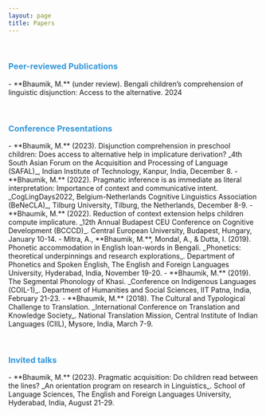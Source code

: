 ```yaml
---
layout: page
title: Papers
---
```


 &nbsp;  
 
<h3> <span style="color: #3498DB ;">Peer-reviewed Publications </span> </h3> 
- **Bhaumik, M.** (under review). Bengali children’s comprehension of linguistic disjunction: Access to the alternative. 2024  

 &nbsp;    
<h3> <span style="color: #3498DB ;">Conference Presentations </span> </h3> 
- **Bhaumik, M.** (2023). Disjunction comprehension in preschool children: Does access to alternative help in implicature derivation? _4th South Asian Forum on the Acquisition and Processing of Language (SAFAL)_, Indian Institute of Technology, Kanpur, India, December 8.  
- **Bhaumik, M.** (2022). Pragmatic inference is as immediate as literal interpretation: Importance of context and communicative intent. _CogLingDays2022, Belgium-Netherlands Cognitive Linguistics Association (BeNeCLA)_, Tilburg University, Tilburg, the Netherlands, December 8-9.   
- **Bhaumik, M.** (2022). Reduction of context extension helps children compute implicature. _12th Annual Budapest CEU Conference on Cognitive Development (BCCCD)_. Central European University, Budapest, Hungary, January 10-14.  
- Mitra, A., **Bhaumik, M.**, Mondal, A., & Dutta, I. (2019). Phonetic accommodation in English loan-words in Bengali. _Phonetics: theoretical underpinnings and research explorations_. Department of Phonetics and Spoken English, The English and Foreign Languages University, Hyderabad, India, November 19-20.
- **Bhaumik, M.** (2019). The Segmental Phonology of Khasi. _Conference on Indigenous Languages (COIL-1)_. Department of Humanities and Social Sciences, IIT Patna, India, February 21-23. 
- **Bhaumik, M.** (2018). The Cultural and Typological Challenge to Translation. _International Conference on Translation and Knowledge Society_. National Translation Mission, Central Institute of Indian Languages (CIIL), Mysore, India, March 7-9. 

 &nbsp;    
<h3> <span style="color: #3498DB ;">Invited talks </span> </h3> 
- **Bhaumik, M.** (2023). Pragmatic acquisition: Do children read between the lines? _An orientation program on research in Linguistics_. School of Language Sciences, The English and Foreign Languages University, Hyderabad, India, August 21-29.



 &nbsp;    
